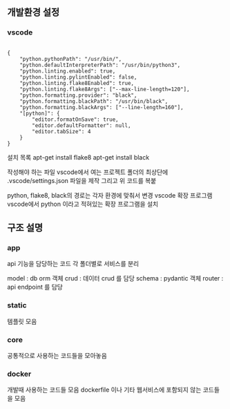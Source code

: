 ## 개발환경 설정 


### vscode

```

{
    "python.pythonPath": "/usr/bin/",
    "python.defaultInterpreterPath": "/usr/bin/python3",
    "python.linting.enabled": true,
    "python.linting.pylintEnabled": false,
    "python.linting.flake8Enabled": true,
    "python.linting.flake8Args": ["--max-line-length=120"],
    "python.formatting.provider": "black",
    "python.formatting.blackPath": "/usr/bin/black",
    "python.formatting.blackArgs": ["--line-length=160"],
    "[python]": {
        "editor.formatOnSave": true,
        "editor.defaultFormatter": null,
        "editor.tabSize": 4
    }
}
```


설치 목록
apt-get install flake8
apt-get install black

작성해야 하는 파일
vscode에서 여는 프로젝트 폴더의 최상단에
.vscode/settings.json 파일을 제작
그리고 위 코드를 복붙

python, flake8, black의 경로는 각자 환경에 맞춰서 변경
vscode 확장 프로그램
vscode에서 python 이라고 적혀있는 확장 프로그램을 설치




## 구조 설명

### app

api 기능을 담당하는 코드
각 폴더별로 서비스를 분리

model : db orm 객체
crud : 데이터 crud 를 담당
schema : pydantic 객체
router : api endpoint 를 담당

### static

템플릿 모음

### core

공통적으로 사용하는 코드들을 모아놓음

### docker

개발때 사용하는 코드들 모음
dockerfile 이나 기타 웹서비스에 포함되지 않는 코드들을 모음
